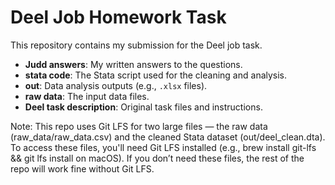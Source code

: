# Deel Job Homework Task

This repository contains my submission for the Deel job task.

- **Judd answers**: My written answers to the questions.
- **stata code**: The Stata script used for the cleaning and analysis.
- **out**: Data analysis outputs (e.g., `.xlsx` files).
- **raw data**: The input data files.
- **Deel task description**: Original task files and instructions.

Note: This repo uses Git LFS for two large files — the raw data (raw_data/raw_data.csv) and the cleaned Stata dataset (out/deel_clean.dta).
To access these files, you'll need Git LFS installed (e.g., brew install git-lfs && git lfs install on macOS).
If you don’t need these files, the rest of the repo will work fine without Git LFS.
